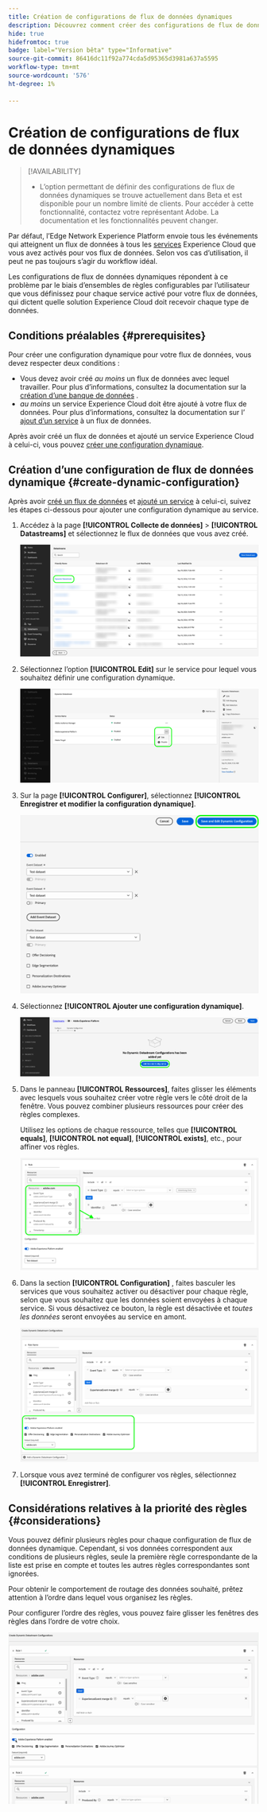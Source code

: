 ```yaml
---
title: Création de configurations de flux de données dynamiques
description: Découvrez comment créer des configurations de flux de données dynamiques pour acheminer vos données vers divers services Experience Cloud, en fonction de règles.
hide: true
hidefromtoc: true
badge: label="Version bêta" type="Informative"
source-git-commit: 86416dc11f92a774cda5d95365d3981a637a5595
workflow-type: tm+mt
source-wordcount: '576'
ht-degree: 1%

---
```



# Création de configurations de flux de données dynamiques

>[!AVAILABILITY]
>
>* L’option permettant de définir des configurations de flux de données dynamiques se trouve actuellement dans Beta et est disponible pour un nombre limité de clients. Pour accéder à cette fonctionnalité, contactez votre représentant Adobe. La documentation et les fonctionnalités peuvent changer.

Par défaut, l’Edge Network Experience Platform envoie tous les événements qui atteignent un flux de données à tous les [services](configure.md#add-services) Experience Cloud que vous avez activés pour vos flux de données. Selon vos cas d’utilisation, il peut ne pas toujours s’agir du workflow idéal.

Les configurations de flux de données dynamiques répondent à ce problème par le biais d’ensembles de règles configurables par l’utilisateur que vous définissez pour chaque service activé pour votre flux de données, qui dictent quelle solution Experience Cloud doit recevoir chaque type de données.

## Conditions préalables {#prerequisites}

Pour créer une configuration dynamique pour votre flux de données, vous devez respecter deux conditions :

* Vous devez avoir créé *au moins* un flux de données avec lequel travailler. Pour plus d’informations, consultez la documentation sur la [création d’une banque de données](configure.md) .
* *au moins* un service Experience Cloud doit être ajouté à votre flux de données. Pour plus d’informations, consultez la documentation sur l’ [ajout d’un service](configure.md#add-services) à un flux de données.

Après avoir créé un flux de données et ajouté un service Experience Cloud à celui-ci, vous pouvez [créer une configuration dynamique](#create-dynamic-configuration).

## Création d’une configuration de flux de données dynamique {#create-dynamic-configuration}

Après avoir [créé un flux de données](configure.md) et [ajouté un service](configure.md#add-services) à celui-ci, suivez les étapes ci-dessous pour ajouter une configuration dynamique au service.

1. Accédez à la page **[!UICONTROL Collecte de données]** > **[!UICONTROL Datastreams]** et sélectionnez le flux de données que vous avez créé.

   ![Image de l’interface utilisateur des flux de données présentant la liste des flux de données.](assets/configure-dynamic-datastream/select-datastream.png)

1. Sélectionnez l’option **[!UICONTROL Edit]** sur le service pour lequel vous souhaitez définir une configuration dynamique.

   ![Image de l’interface utilisateur des flux de données montrant les services ajoutés à un flux de données.](assets/configure-dynamic-datastream/select-service.png)

1. Sur la page **[!UICONTROL Configurer]**, sélectionnez **[!UICONTROL Enregistrer et modifier la configuration dynamique]**.

   ![Image de l’interface utilisateur des flux de données montrant la page de configuration des flux de données.](assets/configure-dynamic-datastream/save-and-edit.png)

1. Sélectionnez **[!UICONTROL Ajouter une configuration dynamique]**.

   ![Image de l’interface utilisateur des flux de données montrant la configuration dynamique sans message d’ajout de règle.](assets/configure-dynamic-datastream/add-dynamic-config.png)

1. Dans le panneau **[!UICONTROL Ressources]**, faites glisser les éléments avec lesquels vous souhaitez créer votre règle vers le côté droit de la fenêtre. Vous pouvez combiner plusieurs ressources pour créer des règles complexes.

   Utilisez les options de chaque ressource, telles que **[!UICONTROL equals]**, **[!UICONTROL not equal]**, **[!UICONTROL exists]**, etc., pour affiner vos règles.

   ![Image de l’interface utilisateur des flux de données montrant la règle de configuration dynamique.](assets/configure-dynamic-datastream/drag-resources.png)

1. Dans la section **[!UICONTROL Configuration]** , faites basculer les services que vous souhaitez activer ou désactiver pour chaque règle, selon que vous souhaitez que les données soient envoyées à chaque service. Si vous désactivez ce bouton, la règle est désactivée et *toutes les données* seront envoyées au service en amont.

   ![Image de l’interface utilisateur des flux de données montrant la règle de configuration dynamique.](assets/configure-dynamic-datastream/enable-service.png)

1. Lorsque vous avez terminé de configurer vos règles, sélectionnez **[!UICONTROL Enregistrer]**.

## Considérations relatives à la priorité des règles {#considerations}

Vous pouvez définir plusieurs règles pour chaque configuration de flux de données dynamique. Cependant, si vos données correspondent aux conditions de plusieurs règles, seule la première règle correspondante de la liste est prise en compte et toutes les autres règles correspondantes sont ignorées.

Pour obtenir le comportement de routage des données souhaité, prêtez attention à l’ordre dans lequel vous organisez les règles.

Pour configurer l’ordre des règles, vous pouvez faire glisser les fenêtres des règles dans l’ordre de votre choix.

![GIF montrant comment modifier l’ordre des règles par glisser-déposer.](assets/configure-dynamic-datastream/move-rules.gif)